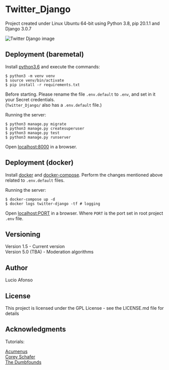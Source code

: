 # Twitter_Django

Project created under Linux Ubuntu 64-bit using Python 3.8, pip 20.1.1 and Django 3.0.7

![Twitter Django image](TwitterDjango.png)

## Deployment (baremetal)

Install [python3.6](https://www.python.org/downloads/) and execute the commands:

```
$ python3 -m venv venv
$ source venv/bin/activate
$ pip install -r requirements.txt
```

Before starting. Please rename the file `.env.default` to `.env`, and set in it your Secret credentials.<br />
(`Twitter_Django/` also has a `.env.default` file.)

Running the server:<br />

```
$ python3 manage.py migrate
$ python3 manage.py createsuperuser
$ python3 manage.py test
$ python3 manage.py runserver
```

Open [localhost:8000](http://localhost:8000) in a browser.

## Deployment (docker)

Install [docker](https://docs.docker.com/get-docker/) and [docker-compose](https://docs.docker.com/compose/install/).
Perform the changes mentioned above related to `.env.default` files.

Running the server:<br />

```
$ docker-compose up -d
$ docker logs twitter-django -tf # logging
```

Open [localhost:PORT](http://localhost:PORT) in a browser. Where `PORT` is the port set in root project `.env` file.

## Versioning

Version 1.5 - Current version<br />
Version 5.0 (TBA) - Moderation algorithms

## Author

Lucio Afonso

## License

This project is licensed under the GPL License - see the LICENSE.md file for details

## Acknowledgments

Tutorials:

[Acumenus](https://stackoverflow.com/a/45474387/)<br />
[Corey Schafer](https://youtube.com/playlist?list=PL-osiE80TeTtoQCKZ03TU5fNfx2UY6U4p)<br />
[The Dumbfounds](https://youtube.com/playlist?list=PLbpAWbHbi5rMF2j5n6imm0enrSD9eQUaM)
